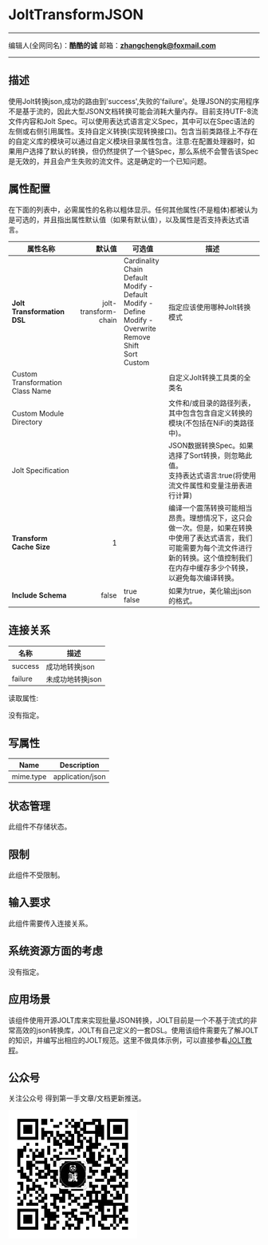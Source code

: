 # JoltTransformJSON
***
编辑人(全网同名)：__**酷酷的诚**__  邮箱：**zhangchengk@foxmail.com** 
***

## 描述 

使用Jolt转换json,成功的路由到'success',失败的'failure'。处理JSON的实用程序不是基于流的，因此大型JSON文档转换可能会消耗大量内存。目前支持UTF-8流文件内容和Jolt Spec。可以使用表达式语言定义Spec，其中可以在Spec语法的左侧或右侧引用属性。支持自定义转换(实现转换接口)。包含当前类路径上不存在的自定义库的模块可以通过自定义模块目录属性包含。注意:在配置处理器时，如果用户选择了默认的转换，但仍然提供了一个链Spec，那么系统不会警告该Spec是无效的，并且会产生失败的流文件。这是确定的一个已知问题。

## 属性配置

在下面的列表中，必需属性的名称以粗体显示。任何其他属性(不是粗体)都被认为是可选的，并且指出属性默认值（如果有默认值），以及属性是否支持表达式语言。

属性名称                             |         默认值          | 可选值                                                                                                                    | 描述                                                                                            
-------------------------------- |-----------------------:| ---------------------------------------------------------------------------------------------------------------------- | ----------------------------------------------------------------------------------------------
**Jolt Transformation DSL**      | jolt-transform-chain | Cardinality <br>Chain<br>Default<br>Modify -Default<br>Modify - Define<br>Modify - Overwrite<br>Remove<br>Shift<br>Sort<br>Custom  | 指定应该使用哪种Jolt转换模式                                                                              
Custom Transformation Class Name |                      |                                                                                                                        | 自定义Jolt转换工具类的全类名                                                                              
Custom Module Directory          |                      |                                                                                                                        | 文件和/或目录的路径列表，其中包含包含自定义转换的模块(不包括在NiFi的类路径中)。                                                   
Jolt Specification               |                      |                                                                                                                        | JSON数据转换Spec。如果选择了Sort转换，则忽略此值。<br>支持表达式语言:true(将使用流文件属性和变量注册表进行计算)                             
**Transform Cache Size**         |          1           |                                                                                                                        | 编译一个震荡转换可能相当昂贵。理想情况下，这只会做一次。但是，如果在转换中使用了表达式语言，我们可能需要为每个流文件进行新的转换。这个值控制我们在内存中缓存多少个转换，以避免每次编译转换。
**Include Schema**               |        false         | true<br>false                                                                                                         | 如果为true，美化输出json的格式。                                                                          

  
## 连接关系

名称      | 描述        
------- | ----------
success | 成功地转换json 
failure | 未成功地转换json

  
读取属性:

没有指定。

## 写属性

Name      | Description     
--------- | ----------------
mime.type | application/json

## 状态管理

此组件不存储状态。

## 限制

此组件不受限制。

## 输入要求

此组件需要传入连接关系。

## 系统资源方面的考虑

没有指定。

## 应用场景

该组件使用开源JOLT库来实现批量JSON转换，JOLT目前是一个不基于流式的非常高效的json转换库，JOLT有自己定义的一套DSL。使用该组件需要先了解JOLT的知识，并编写出相应的JOLT规范。这里不做具体示例，可以直接参看[JOLT教程](../extend/jolt详解.md)。

## 公众号

关注公众号 得到第一手文章/文档更新推送。

![](../image/wechat.jpg)